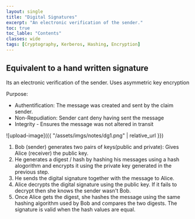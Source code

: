 ```yaml
---
layout: single
title: "Digital Signatures"
excerpt: "An electronic verification of the sender."
toc: true
toc_lable: "Contents"
classes: wide
tags: [Cryptography, Kerberos, Hashing, Encryption]
---
```


## Equivalent to a hand written signature

Its an electronic verification of the sender.  Uses asymmetric key encryption

Purpose:
* Authentification: The message was created and sent by the claim sender.
* Non-Repudiation: Sender cant deny having  sent the message
* Integrity - Ensures the message was not altered in transit

![upload-image]({{ "/assets/imgs/notes/dg1.png" | relative_url }})

1. Bob (sender) generates two pairs of keys(public and private): Gives Alice (receiver) the public key.
2. He generates a digest / hash by hashing his messages using a hash alogorithm and encrypts it using the private key generated in the previous step.
3. He sends the digital signature together with the message to Alice.
4. Alice decrypts the digital signature using the public key. If it fails to decrypt then she knows the sender wasn't Bob.
5. Once Alice gets the digest, she hashes the message using the same hashing algorithm used by Bob and compares the two digests.
The signature is valid when the hash values are equal.